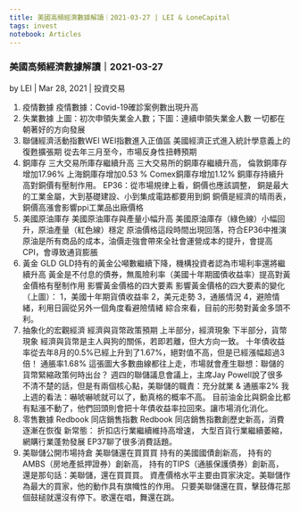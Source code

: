 ```yaml
---
title: 美國高頻經濟數據解讀｜2021-03-27 | LEI & LoneCapital
tags: invest
notebook: Articles
---
```

### 美國高頻經濟數據解讀｜2021-03-27
by LEI | Mar 28, 2021 | 投資交易

1. 疫情數據
疫情數據：Covid-19確診案例數出現升高
2. 失業數據
上圖：初次申領失業金人數；下圖：連續申領失業金人數
一切都在朝著好的方向發展
3. 聯儲經濟活動指數WEI
WEI指數進入正值區
美國經濟正式進入統計學意義上的復甦擴張期
從去年三月至今，市場反身性扭轉預期
4. 銅庫存
三大交易所庫存繼續升高
三大交易所的銅庫存繼續升高，
倫敦銅庫存增加17.96%
上海銅庫存增加0.53 %
Comex銅庫存增加1.12%
銅庫存持續升高對銅價有壓制作用。
EP36：從市場規律上看，銅價也應該調整，
銅是最大的工業金屬，大到基礎建設、小到集成電路都要用到銅
銅價是經濟的晴雨表，銅價高漲會影響ppi工業品出廠價格
5. 美國原油庫存
美國原油庫存與產量小幅升高
美國原油庫存（綠色線）小幅回升，原油產量（紅色線）穩定
原油價格這段時間出現回落，符合EP36中推演
原油是所有商品的成本，油價走強會帶來全社會運營成本的提升，會提高CPI，會導致通貨膨脹
6. 黃金
GLD
GLD持有的黃金公噸數繼續下降，機構投資者認為市場利率還將繼續升高
黃金是不付息的債券，無風險利率（美國十年期國債收益率）提高對黃金價格有壓制作用
影響黃金價格的四大要素
影響黃金價格的四大要素的變化（上圖）：
1，美國十年期貨債收益率
2，美元走勢
3，通脹情況
4，避險情緒，利用日圓從另外一個角度看避險情緒
綜合來看，目前的形勢對黃金多頭不利。
7. 抽象化的宏觀經濟
經濟與貨幣政策預期
上半部分，經濟現象
下半部分，貨幣現象
經濟與貨幣是主人與狗的關係，若即若離，但大方向一致。
十年債收益率從去年8月的0.5%已經上升到了1.67%，絕對值不高，但是已經漲幅超過3倍！
通脹率1.68%
這張圖大多數曲線都往上走，市場就會產生聯想：聯儲的貨幣緊縮政策何時出台？
週四的聯儲議息會議上，主席Jay Powell說了很多不清不楚的話，但是有兩個核心點，美聯儲的職責：充分就業 & 通脹率2%
我上週的看法：嚇唬嚇唬就可以了，動真格的概率不高。
目前油金比與銅金比都有點漲不動了，他們回頭則會把十年債收益率拉回來。讓市場消化消化。
8. 零售數據
Redbook 同店銷售指數
Redbook 同店銷售指數創歷史新高，消費逐漸在恢復
新常態：
折扣店行業繼續維持高增速，
大型百貨行業繼續萎縮，
網購行業蓬勃發展
EP37聊了很多消費話題。
9. 美聯儲公開市場持倉
美聯儲還在買買買
持有的美國國債創新高，
持有的AMBS（房地產抵押證券）創新高，
持有的TIPS（通脹保護債券）創新高，
還是那句話：美聯儲，還在買買買。
資產價格水平主要由買家決定。美聯儲作為最大的買家，他的動作具有旗幟性的作用。
只要美聯儲還在買，擊鼓傳花那個鼓槌就還沒有停下。歌還在唱，舞還在跳。